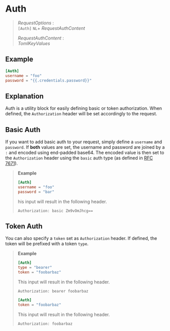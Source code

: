 # Auth

> *RequestOptions* :  
> `[Auth]` `NL`+ *RequestAuthContent*
>
> *RequestAuthContent* :  
> *TomlKeyValues*

## Example

```toml
[Auth]
username = "foo"
password = "{{.credentials.password}}"
```

## Explanation

Auth is a utility block for easily defining basic or token authorization. When defined, the `Authorization` header will 
be set accordingly to the request.

## Basic Auth

If you want to add basic auth to your request, simply define a `username` and `password`. If **both** values are set,
the username and password are joined by a `:` and encoded using end-padded base64. The encoded value is then set to the
`Authorization` header using the `basic` auth type (as defined in 
[RFC 7671](https://www.rfc-editor.org/rfc/rfc7617)).

> **Example**
> ```toml
> [Auth]
> username = "foo"
> password = "bar"
> ```
> his input will result in the following header.
> ```
> Authorization: basic Zm9vOmJhcg==
> ```

## Token Auth

You can also specify a `token` set as `Authorization` header. If defined, the token will be prefixed with
a token `type`.

> **Example**
> ```toml
> [Auth]
> type = "bearer"
> token = "foobarbaz"
> ```
> This input will result in the following header.
> ```
> Authorization: bearer foobarbaz
> ```
> 
> ```toml
> [Auth]
> token = "foobarbaz"
> ```
> This input will result in the following header.
> ```
> Authorization: foobarbaz
> ```

